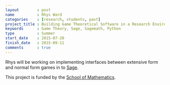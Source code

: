 ```yaml
---
layout        : post
name          : Rhys Ward
categories    : [research, students, past]
project_title : Building Game Theoretical Software in a Research Environment
keywords      : Game Theory, Sage, Sagemath, Python
type          : Summer
start_date    : 2015-07-20
finish_date   : 2015-09-11
comments      : true
---
```


Rhys will be working on implementing interfaces between extensive form and
normal form games in to [Sage](http://sagemath.org/).

This project is funded by the [School of
Mathematics](http://www.cardiff.ac.uk/maths/).
